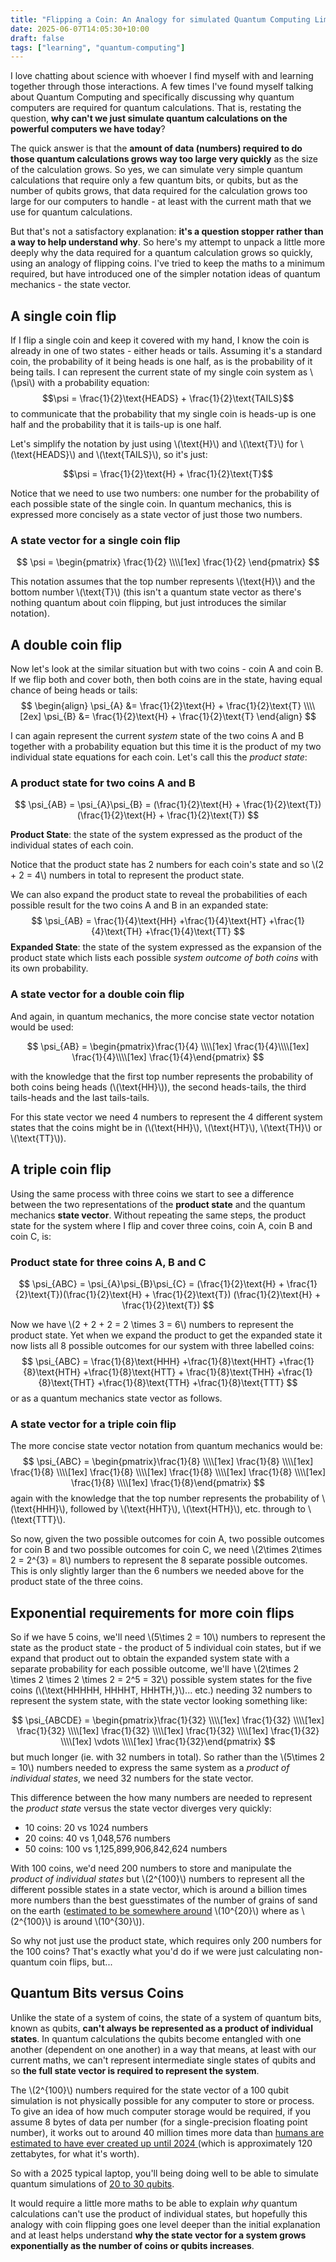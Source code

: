 ```yaml
---
title: "Flipping a Coin: An Analogy for simulated Quantum Computing Limitations"
date: 2025-06-07T14:05:30+10:00
draft: false
tags: ["learning", "quantum-computing"]
---
```


I love chatting about science with whoever I find myself with and learning together through those interactions. A few times I've found myself talking about Quantum Computing and specifically discussing why quantum computers are required for quantum calculations. That is, restating the question, **why can't we just simulate quantum calculations on the powerful computers we have today**?

The quick answer is that the **amount of data (numbers) required to do those quantum calculations grows way too large very quickly** as the size of the calculation grows. So yes, we can simulate very simple quantum calculations that require only a few quantum bits, or qubits, but as the number of qubits grows, that data required for the calculation grows too large for our computers to handle - at least with the current math that we use for quantum calculations.

But that's not a satisfactory explanation: **it's a question stopper rather than a way to help understand why**. So here's my attempt to unpack a little more deeply why the data required for a quantum calculation grows so quickly, using an analogy of flipping coins. I've tried to keep the maths to a minimum required, but have introduced one of the simpler notation ideas of quantum mechanics - the state vector.

## A single coin flip

If I flip a single coin and keep it covered with my hand, I know the coin is already in one of two states - either heads or tails. Assuming it's a standard coin, the probability of it being heads is one half, as is the probability of it being tails. I can represent the current state of my single coin system as \\(\psi\\) with a probability equation:
$$\psi = \frac{1}{2}\text{HEADS} + \frac{1}{2}\text{TAILS}$$
to communicate that the probability that my single coin is heads-up is one half and the probability that it is tails-up is one half.

Let's simplify the notation by just using \\(\text{H}\\) and \\(\text{T}\\) for \\(\text{HEADS}\\) and \\(\text{TAILS}\\), so it's just:

$$\psi = \frac{1}{2}\text{H} + \frac{1}{2}\text{T}$$

Notice that we need to use two numbers: one number for the probability of each possible state of the single coin. In quantum mechanics, this is expressed more concisely as a state vector of just those two numbers.

### A state vector for a single coin flip

$$
\psi = \begin{pmatrix}
          \frac{1}{2} \\\\[1ex]
          \frac{1}{2}
       \end{pmatrix}
$$

This notation assumes that the top number represents \\(\text{H}\\) and the bottom number \\(\text{T}\\) (this isn't a quantum state vector as there's nothing quantum about coin flipping, but just introduces the similar notation).

## A double coin flip

Now let's look at the similar situation but with two coins - coin A and coin B. If we flip both and cover both, then both coins are in the state, having equal chance of being heads or tails:
$$
\begin{align}
\psi_{A} &= \frac{1}{2}\text{H} + \frac{1}{2}\text{T} \\\\[2ex]
\psi_{B} &= \frac{1}{2}\text{H} + \frac{1}{2}\text{T}
\end{align}
$$

I can again represent the current *system* state of the two coins A and B together with a probability equation but this time it is the product of my two individual state equations for each coin. Let's call this the *product state*:

### A product state for two coins A and B

$$
\psi_{AB} = \psi_{A}\psi_{B} = (\frac{1}{2}\text{H} + \frac{1}{2}\text{T})(\frac{1}{2}\text{H} + \frac{1}{2}\text{T})
$$

**Product State**: the state of the system expressed as the product of the individual states of each coin.

Notice that the product state has 2 numbers for each coin's state and so \\(2 + 2 = 4\\) numbers in total to represent the product state.

We can also expand the product state to reveal the probabilities of each possible result for the two coins A and B in an expanded state:
$$
\psi_{AB} = \frac{1}{4}\text{HH} +\frac{1}{4}\text{HT}  +\frac{1}{4}\text{TH}  +\frac{1}{4}\text{TT}
$$
**Expanded State**: the state of the system expressed as the expansion of the product state which lists each possible *system outcome of both coins* with its own probability.

### A state vector for a double coin flip

And again, in quantum mechanics, the more concise state vector notation would be used:

$$
\psi_{AB} = \begin{pmatrix}\frac{1}{4} \\\\[1ex] \frac{1}{4}\\\\[1ex] \frac{1}{4}\\\\[1ex] \frac{1}{4}\end{pmatrix}
$$

with the knowledge that the first top number represents the probability of both coins being heads (\\(\text{HH}\\)), the second heads-tails, the third tails-heads and the last tails-tails.

For this state vector we need 4 numbers to represent the 4 different system states that the coins might be in (\\(\text{HH}\\), \\(\text{HT}\\), \\(\text{TH}\\) or \\(\text{TT}\\)).

## A triple coin flip

Using the same process with three coins we start to see a difference between the two representations of the **product state** and the quantum mechanics **state vector**. Without repeating the same steps, the product state for the system where I flip and cover three coins, coin A, coin B and coin C, is:

### Product state for three coins A, B and C
$$
\psi_{ABC} = \psi_{A}\psi_{B}\psi_{C} = (\frac{1}{2}\text{H} + \frac{1}{2}\text{T})(\frac{1}{2}\text{H} + \frac{1}{2}\text{T}) (\frac{1}{2}\text{H} + \frac{1}{2}\text{T})
$$

Now we have \\(2 + 2 + 2 = 2 \times 3 = 6\\) numbers to represent the product state. Yet when we expand the product to get the expanded state it now lists all 8 possible outcomes for our system with three labelled coins:
$$
\psi_{ABC} = \frac{1}{8}\text{HHH} +\frac{1}{8}\text{HHT}  +\frac{1}{8}\text{HTH}  +\frac{1}{8}\text{HTT} + \frac{1}{8}\text{THH} +\frac{1}{8}\text{THT}  +\frac{1}{8}\text{TTH}  +\frac{1}{8}\text{TTT}
$$
or as a quantum mechanics state vector as follows.

### A state vector for a triple coin flip
The more concise state vector notation from quantum mechanics would be:
$$
\psi_{ABC} = \begin{pmatrix}\frac{1}{8} \\\\[1ex] \frac{1}{8} \\\\[1ex] \frac{1}{8} \\\\[1ex] \frac{1}{8} \\\\[1ex] \frac{1}{8} \\\\[1ex] \frac{1}{8} \\\\[1ex] \frac{1}{8} \\\\[1ex] \frac{1}{8}\end{pmatrix}
$$
again with the knowledge that the top number represents the probability of \\(\text{HHH}\\), followed by \\(\text{HHT}\\), \\(\text{HTH}\\), etc. through to \\(\text{TTT}\\).

So now, given the two possible outcomes for coin A, two possible outcomes for coin B and two possible outcomes for coin C, we need \\(2\times 2\times 2 = 2^{3} = 8\\) numbers to represent the 8 separate possible outcomes. This is only slightly larger than the 6 numbers we needed above for the product state of the three coins.

## Exponential requirements for more coin flips

So if we have 5 coins, we'll need \\(5\times 2 = 10\\) numbers to represent the state as the product state - the product of 5 individual coin states, but if we expand that product out to obtain the expanded system state with a separate probability for each possible outcome, we'll have \\(2\times 2 \times 2 \times 2 \times 2 = 2^5 = 32\\) possible system states for the five coins (\\(\text{HHHHH, HHHHT, HHHTH,}\\)... etc.) needing 32 numbers to represent the system state, with the  state vector looking something like:

$$
\psi_{ABCDE} = \begin{pmatrix}\frac{1}{32} \\\\[1ex] \frac{1}{32} \\\\[1ex] \frac{1}{32} \\\\[1ex] \frac{1}{32} \\\\[1ex] \frac{1}{32} \\\\[1ex] \frac{1}{32} \\\\[1ex] \vdots \\\\[1ex] \frac{1}{32}\end{pmatrix}
$$
but much longer (ie. with 32 numbers in total). So rather than the \\(5\times 2 = 10\\) numbers needed to express the same system as a *product of individual states*, we need 32 numbers for the state vector.

This difference between the how many numbers are needed to represent the *product state* versus the state vector diverges very quickly:

- 10 coins: 20 vs 1024 numbers
- 20 coins:  40 vs 1,048,576 numbers
- 50 coins: 100 vs 1,125,899,906,842,624 numbers

With 100 coins, we'd need 200 numbers to store and manipulate the *product of individual states* but \\(2^{100}\\) numbers to represent all the different possible states in a state vector, which is around a billion times more numbers than the best guesstimates of the number of grains of sand on the earth ([estimated to be somewhere around](https://www.scientificamerican.com/article/do-stars-outnumber-the-sands-of-earths-beaches/) \\(10^{20}\\) where as \\(2^{100}\\) is around \\(10^{30}\\)).

So why not just use the product state, which requires only 200 numbers for the 100 coins? That's exactly what you'd do if we were just calculating non-quantum coin flips, but...

## Quantum Bits versus Coins

Unlike the state of a system of coins, the state of a system of quantum bits, known as qubits, **can't always be represented as a product of individual states**. In quantum calculations the qubits become entangled with one another (dependent on one another) in a way that means, at least with our current maths, we can't represent intermediate single states of qubits and so **the full state vector is required to represent the system**.

The \\(2^{100}\\) numbers required for the state vector of a 100 qubit simulation is not physically possible for any computer to store or process. To give an idea of how much computer storage would be required, if you assume 8 bytes of data per number (for a single-precision floating point number), it works out to around 40 million times more data than [humans are estimated to have ever created up until 2024 ](https://www.statista.com/statistics/871513/worldwide-data-created/) (which is approximately 120 zettabytes, for what it's worth).

So with a 2025 typical laptop, you'll being doing well to be able to simulate quantum simulations of [20 to 30 qubits](https://quantumai.google/qsim/choose_hw).

It would require a little more maths to be able to explain *why* quantum calculations can't use the product of individual states, but hopefully this analogy with coin flipping goes one level deeper than the initial explanation and at least helps understand **why the state vector for a system grows exponentially as the number of coins or qubits increases**.
